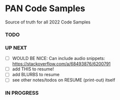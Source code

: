 # PAN Code Samples

Source of truth for all 2022 Code Samples

### TODO


### UP NEXT

- [ ] WOULD BE NICE: Can include audio snippets:  https://stackoverflow.com/a/68493876/6200791  
- [ ] add THIS to resume!  
- [ ] add BLURBS to resume  
- [ ] see other notes/todos on RESUME (print-out) itself  

### IN PROGRESS


